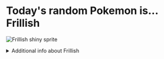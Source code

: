 # Today's random Pokemon is... Frillish

![Frillish shiny sprite](https://raw.githubusercontent.com/PokeAPI/sprites/master/sprites/pokemon/shiny/592.png)

<details>
<summary>Additional info about Frillish</summary>

| srpite type | image |
|------|------|
| back_default | ![Frillish back_default sprite](https://raw.githubusercontent.com/PokeAPI/sprites/master/sprites/pokemon/back/592.png) |
| back_female | ![Frillish back_female sprite](https://raw.githubusercontent.com/PokeAPI/sprites/master/sprites/pokemon/back/female/592.png) |
| back_shiny | ![Frillish back_shiny sprite](https://raw.githubusercontent.com/PokeAPI/sprites/master/sprites/pokemon/back/shiny/592.png) |
| back_shiny_female | ![Frillish back_shiny_female sprite](https://raw.githubusercontent.com/PokeAPI/sprites/master/sprites/pokemon/back/shiny/female/592.png) |
| front_default | ![Frillish front_default sprite](https://raw.githubusercontent.com/PokeAPI/sprites/master/sprites/pokemon/592.png) |
| front_female | ![Frillish front_female sprite](https://raw.githubusercontent.com/PokeAPI/sprites/master/sprites/pokemon/female/592.png) |
| front_shiny_female | ![Frillish front_shiny_female sprite](https://raw.githubusercontent.com/PokeAPI/sprites/master/sprites/pokemon/shiny/female/592.png) | </details>
